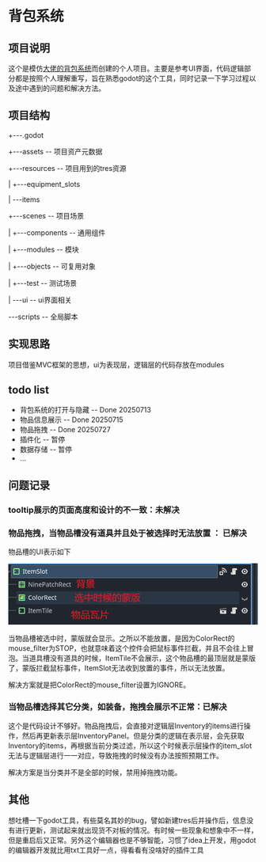 # 背包系统

## 项目说明

这个是模仿[大佬的背包系统](https://www.bilibili.com/video/BV1C142127oK?spm_id_from=333.788.videopod.sections&vd_source=38ca4cbea34805ef6e2c2733b2469854)而创建的个人项目。主要是参考UI界面，代码逻辑部分都是按照个人理解重写，旨在熟悉godot的这个工具，同时记录一下学习过程以及途中遇到的问题和解决方法。



## 项目结构

+---.godot

+---assets  						-- 项目资产元数据

+---resources					 -- 项目用到的tres资源

|   +---equipment_slots

|   \---items

+---scenes						 -- 项目场景

|   +---components             -- 通用组件

|   +---modules				   -- 模块

|   +---objects					 -- 可复用对象

|   +---test						   -- 测试场景

|   \---ui							    -- ui界面相关

\---scripts							-- 全局脚本

## 实现思路

项目借鉴MVC框架的思想，ui为表现层，逻辑层的代码存放在modules



## todo list

* 背包系统的打开与隐藏 -- Done 20250713
* 物品信息展示               -- Done 20250715
* 物品拖拽                      -- Done 20250727
* 插件化                         -- 暂停
* 数据存储                     -- 暂停
* ... 

## 问题记录

### tooltip展示的页面高度和设计的不一致：未解决

### 物品拖拽，当物品槽没有道具并且处于被选择时无法放置 ： 已解决

物品槽的UI表示如下

![item_slot](blog\images\item_slot.png)

当物品槽被选中时，蒙版就会显示。之所以不能放置，是因为ColorRect的mouse_filter为STOP，也就意味着这个控件会把鼠标事件拦截，并且不会往上冒泡。当道具槽没有道具的时候，ItemTile不会展示，这个物品槽的最顶层就是蒙版了，蒙版拦截鼠标事件，ItemSlot无法收到放置的事件，所以无法放置。

解决方案就是把ColorRect的mouse_filter设置为IGNORE。

### 当物品槽选择其它分类，如装备，拖拽会展示不正常：已解决

这个是代码设计不够好。物品拖拽后，会直接对逻辑层Inventory的items进行操作，然后再更新表示层InventoryPanel。但是分类的逻辑在表示层，会先获取Inventory的items，再根据当前分类过滤，所以这个时候表示层操作的item_slot无法与逻辑层进行一一对应，导致拖拽的时候没有办法按照预期工作。

解决方案是当分类并不是全部的时候，禁用掉拖拽功能。

## 其他

想吐槽一下godot工具，有些莫名其妙的bug，譬如新建tres后并操作后，信息没有进行更新，测试起来就出现货不对板的情况。有时候一些现象和想象中不一样，但是重启后又正常。另外这个编辑器也是不够智能，习惯了idea上开发，用godot的编辑器开发就比用txt工具好一点，得看看有没啥好的插件工具
